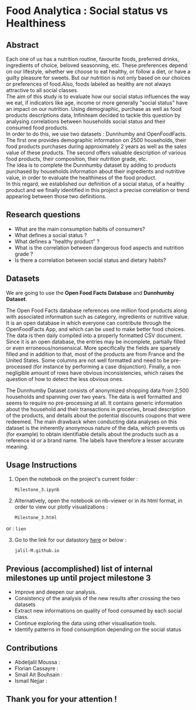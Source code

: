 # Food Analytica : Social status vs Healthiness

## Abstract
Each one of us has a nutrition routine, favourite foods, preferred drinks, ingredients of choice, beloved seasonning, etc. These preferences depend on our lifestyle, whether we choose to eat healthy, or follow a diet, or have a guilty pleasure for sweets. But our nutrition is not only based on our choices or preferences of food.Also, foods labeled as healthy are not always attractive to all social classes.<br>
The aim of this study is to evaluate how our social status influences the way we eat, if indicators like age, income or more generally "social status"  have an impact on our nutrition. Using demographic, purchase as well as food products descriptions data, Infiniteam decided to tackle this question by analysing correlations between households social status and their consumed food products.<br>
In order to do this, we use two datasets : Dunnhumby and OpenFoodFacts. The first one provides demographic information on 2500 households, their food products purchases during approximately 2 years as well as the sales value of these products. The second offers valuable description of various food products, their composition, their nutrition grade, etc.<br> 
The idea is to complete the Dunnhumby dataset by adding to products purchased by households information about their ingredients and nutritive value, in order to evaluate the healthiness of the food product.<br>
In this regard, we established our definition of a social status, of a healthy product and we finally identified in this project a precise correlation or trend appearing between those two definitions. 

## Research questions
- What are the main consumption habits of consumers?
- What defines a social status ?
- What defines a "healthy product" ?
- What is the correlation between dangerous food aspects and nutrition grade ? 
- Is there a correlation between social status and dietary habits?

## Datasets
We are going to use the **Open Food Facts Database** and **Dunnhumby Dataset**. 

The Open Food Facts database references one million food products along with associated information such as category, ingredients or nutritive value. It is an open database in which everyone can contribute through the OpenFoodFacts App, and which can be used to make better food choices. The data is then daily compiled into a properly formatted CSV document. Since it is an open database, the entries may be incomplete, partially filled or even erroneous/nonsensical. More specifically the fields are sparsely filled and in addition to that, most of the products are from France and the United States. Some columns are not well formatted and need to be pre-processed (for instance by performing a case disjunction). Finally, a non negligible amount of rows have obvious inconsistencies, which raises the question of how to detect the less obvious ones.

The Dunnhumby Dataset consists of anonymized shopping data from 2,500 households and spanning over two years. The data is well formatted and seems to require no pre-processing at all. It contains generic information about the household and their transactions in groceries, broad description of the products, and details about the potential discounts coupons that were redeemed. The main drawback when conducting data analyses on this dataset is the inherently anonymous nature of the data, which prevents us (for example) to obtain identifiable details about the products such as a reference id or a brand name. The labels have therefore a lesser accurate meaning.

## Usage Instructions

1) Open the notebook on the project's current folder :

	```
	Milestone_3.ipynb
	```

2) Alternatively, open the notebook on nb-viewer or in its html format, in order to view our plotly visualizations :

	```
	Milestone_3.html
	``` 
or :
	```
	lien
	```

3) Go to the link for our datastory [here](https://www.jalil-M.github.io) or below :

	```
	jalil-M.github.io
	```


## Previous (accomplished) list of internal milestones up until project milestone 3
- Improve and deepen our analysis.
- Consistency of the analysis of the new results after crossing the two datasets
- Extract new informations on quality of food consumed by each social class.
- Continue exploring the data using other visualisation tools.
- Identify patterns in food consumption depending on the social status

## Contributions
- Abdeljalil Moussa : 
- Florian Cassayre : 
- Smail Ait Bouhsain : 
- Ismail Nejjar : 

## Thank you for your attention !
